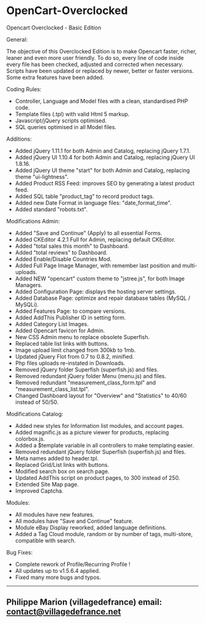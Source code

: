 OpenCart-Overclocked
====================

Opencart Overclocked - Basic Edition


General:

The objective of this Overclocked Edition is to make Opencart faster, richer, leaner and even more user friendly. 
To do so, every line of code inside every file has been checked, adjusted and corrected when necessary. 
Scripts have been updated or replaced by newer, better or faster versions. Some extra features have been added.

Coding Rules:
- Controller, Language and Model files with a clean, standardised PHP code.
- Template files (.tpl) with valid Html 5 markup.
- Javascript/jQuery scripts optimised.
- SQL queries optimised in all Model files.

Additions:
- Added jQuery 1.11.1 for both Admin and Catalog, replacing jQuery 1.7.1.
- Added jQuery UI 1.10.4 for both Admin and Catalog, replacing jQuery UI 1.8.16.
- Added jQuery UI theme "start" for both Admin and Catalog, replacing theme "ui-lightness".
- Added Product RSS Feed: improves SEO by generating a latest product feed.
- Added SQL table "product_tag" to record product tags.
- Added new Date Format in language files: "date_format_time".
- Added standard "robots.txt".

Modifications Admin:
- Added "Save and Continue" (Apply) to all essential Forms.
- Added CKEditor 4.2.1 Full for Admin, replacing default CKEditor.
- Added "total sales this month" to Dashboard.
- Added "total reviews" to Dashboard.
- Added Enable/Disable Countries Mod.
- Added Full Page Image Manager, with remember last position and multi-uploads.
- Added NEW "opencart" custom theme to "jstree.js", for both Image Managers.
- Added Configuration Page: displays the hosting server settings.
- Added Database Page: optimize and repair database tables (MySQL / MySQLi).
- Added Features Page: to compare versions.
- Added AddThis Publisher ID in setting form.
- Added Category List Images.
- Added Opencart favicon for Admin.
- New CSS Admin menu to replace obsolete Superfish.
- Replaced table list links with buttons.
- Image upload limit changed from 300kb to 1mb.
- Updated jQuery Flot from 0.7 to 0.8.2, minified.
- Php files uploads re-instated in Downloads.
- Removed jQuery folder Superfish (superfish.js) and files.
- Removed redundant jQuery folder Menu (menu.js) and files.
- Removed redundant "measurement_class_form.tpl" and "measurement_class_list.tpl".
- Changed Dashboard layout for "Overview" and "Statistics" to 40/60 instead of 50/50.

Modifications Catalog:
- Added new styles for Information list modules, and account pages.
- Added magnific.js as a picture viewer for products, replacing colorbox.js.
- Added a $template variable in all controllers to make templating easier.
- Removed redundant jQuery folder Superfish (superfish.js) and files.
- Meta names added to header.tpl.
- Replaced Grid/List links with buttons.
- Modified search box on search page.
- Updated AddThis script on product pages, to 300 instead of 250.
- Extended Site Map page.
- Improved Captcha.

Modules:
- All modules have new features.
- All modules have "Save and Continue" feature.
- Module eBay Display reworked, added language definitions.
- Added a Tag Cloud module, random or by number of tags, multi-store, compatible with search.

Bug Fixes:
- Complete rework of Profile/Recurring Profile !
- All updates up to v1.5.6.4 applied.
- Fixed many more bugs and typos.


-------------------------------------------
Philippe Marion (villagedefrance)
email: contact@villagedefrance.net
-------------------------------------------
